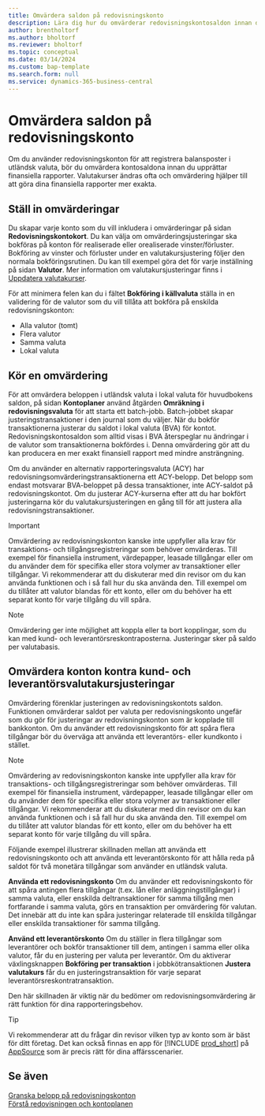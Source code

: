 ```yaml
---
title: Omvärdera saldon på redovisningskonto
description: Lära dig hur du omvärderar redovisningskontosaldon innan du upprättar dina finansiella rapporter.
author: brentholtorf
ms.author: bholtorf
ms.reviewer: bholtorf
ms.topic: conceptual
ms.date: 03/14/2024
ms.custom: bap-template
ms.search.form: null
ms.service: dynamics-365-business-central
---
```


# <a name="revalue-general-ledger-account-balances"></a>Omvärdera saldon på redovisningskonto

Om du använder redovisningskonton för att registrera balansposter i utländsk valuta, bör du omvärdera kontosaldona innan du upprättar finansiella rapporter. Valutakurser ändras ofta och omvärdering hjälper till att göra dina finansiella rapporter mer exakta.

## <a name="set-up-revaluations"></a>Ställ in omvärderingar

Du skapar varje konto som du vill inkludera i omvärderingar på sidan **Redovisningskontokort**. Du kan välja om omvärderingsjusteringar ska bokföras på konton för realiserade eller orealiserade vinster/förluster. Bokföring av vinster och förluster under en valutakursjustering följer den normala bokföringsrutinen. Du kan till exempel göra det för varje inställning på sidan **Valutor**. Mer information om valutakursjusteringar finns i [Uppdatera valutakurser](finance-how-update-currencies.md).

För att minimera felen kan du i fältet **Bokföring i källvaluta** ställa in en validering för de valutor som du vill tillåta att bokföra på enskilda redovisningskonton:

* Alla valutor (tomt)
* Flera valutor
* Samma valuta
* Lokal valuta

## <a name="run-a-revaluation"></a>Kör en omvärdering

För att omvärdera beloppen i utländsk valuta i lokal valuta för huvudbokens saldon, på sidan **Kontoplaner** använd åtgärden **Omräkning i redovisningsvaluta** för att starta ett batch-jobb. Batch-jobbet skapar justeringstransaktioner i den journal som du väljer. När du bokför transaktionerna justerar du saldot i lokal valuta (BVA) för kontot. Redovisningskontosaldon som alltid visas i BVA återspeglar nu ändringar i de valutor som transaktionerna bokfördes i. Denna omvärdering gör att du kan producera en mer exakt finansiell rapport med mindre ansträngning.

Om du använder en alternativ rapporteringsvaluta (ACY) har redovisningsomvärderingstransaktionerna ett ACY-belopp. Det belopp som endast motsvarar BVA-beloppet på dessa transaktioner, inte ACY-saldot på redovisningskontot. Om du justerar ACY-kurserna efter att du har bokfört justeringarna kör du valutakursjusteringen en gång till för att justera alla redovisningstransaktioner.

> [!IMPORTANT]
> Omvärdering av redovisningskonton kanske inte uppfyller alla krav för transaktions- och tillgångsregistreringar som behöver omvärderas. Till exempel för finansiella instrument, värdepapper, leasade tillgångar eller om du använder dem för specifika eller stora volymer av transaktioner eller tillgångar. Vi rekommenderar att du diskuterar med din revisor om du kan använda funktionen och i så fall hur du ska använda den. Till exempel om du tillåter att valutor blandas för ett konto, eller om du behöver ha ett separat konto för varje tillgång du vill spåra.

> [!NOTE]
> Omvärdering ger inte möjlighet att koppla eller ta bort kopplingar, som du kan med kund- och leverantörsreskontraposterna. Justeringar sker på saldo per valutabasis.

## <a name="revaluate-accounts-vs-customer-and-vendor-exchange-rate-adjustments"></a>Omvärdera konton kontra kund- och leverantörsvalutakursjusteringar

Omvärdering förenklar justeringen av redovisningskontots saldon. Funktionen omvärderar saldot per valuta per redovisningskonto ungefär som du gör för justeringar av redovisningskonton som är kopplade till bankkonton. Om du använder ett redovisningskonto för att spåra flera tillgångar bör du överväga att använda ett leverantörs- eller kundkonto i stället.

> [!NOTE]
> Omvärdering av redovisningskonton kanske inte uppfyller alla krav för transaktions- och tillgångsregistreringar som behöver omvärderas. Till exempel för finansiella instrument, värdepapper, leasade tillgångar eller om du använder dem för specifika eller stora volymer av transaktioner eller tillgångar. Vi rekommenderar att du diskuterar med din revisor om du kan använda funktionen och i så fall hur du ska använda den. Till exempel om du tillåter att valutor blandas för ett konto, eller om du behöver ha ett separat konto för varje tillgång du vill spåra.

Följande exempel illustrerar skillnaden mellan att använda ett redovisningskonto och att använda ett leverantörskonto för att hålla reda på saldot för två monetära tillgångar som använder en utländsk valuta.

**Använda ett redovisningskonto** Om du använder ett redovisningskonto för att spåra antingen flera tillgångar (t.ex. lån eller anläggningstillgångar) i samma valuta, eller enskilda deltransaktioner för samma tillgång men fortfarande i samma valuta, görs en transaktion per omvärdering för valutan. Det innebär att du inte kan spåra justeringar relaterade till enskilda tillgångar eller enskilda transaktioner för samma tillgång.

**Använd ett leverantörskonto** Om du ställer in flera tillgångar som leverantörer och bokför transaktioner till dem, antingen i samma eller olika valutor, får du en justering per valuta per leverantör. Om du aktiverar växlingsknappen **Bokföring per transaktion** i jobbkötransaktionen **Justera valutakurs** får du en justeringstransaktion för varje separat leverantörsreskontratransaktion.

Den här skillnaden är viktig när du bedömer om redovisningsomvärdering är rätt funktion för dina rapporteringsbehov.

> [!TIP]
> Vi rekommenderar att du frågar din revisor vilken typ av konto som är bäst för ditt företag. Det kan också finnas en app för [!INCLUDE [prod_short](includes/prod_short.md)] på [AppSource](https://appsource.microsoft.com/en-us/marketplace/apps?page=1&product=dynamics-365-business-central) som är precis rätt för dina affärsscenarier.

## <a name="see-also"></a>Se även

[Granska belopp på redovisningskonton](finance-review-accounts.md)  
[Förstå redovisningen och kontoplanen](finance-general-ledger.md)  
